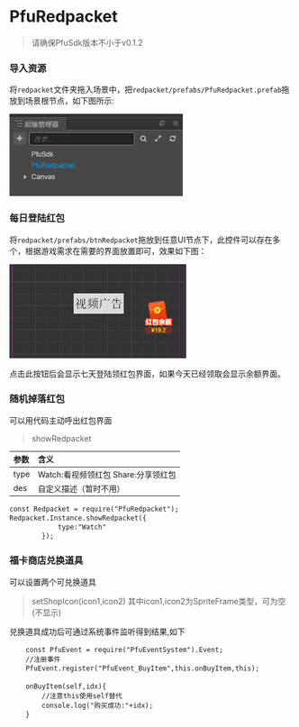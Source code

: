 # PfuRedpacket
>请确保PfuSdk版本不小于v0.1.2
### 导入资源
将`redpacket`文件夹拖入场景中，把`redpacket/prefabs/PfuRedpacket.prefab`拖放到场景根节点，如下图所示:

![rp1](screenshots/rp_1.png)


### 每日登陆红包
将`redpacket/prefabs/btnRedpacket`拖放到任意UI节点下，此控件可以存在多个，根据游戏需求在需要的界面放置即可，效果如下图：

![rp2](screenshots/rp_2.png)

点击此按钮后会显示七天登陆领红包界面，如果今天已经领取会显示余额界面。

### 随机掉落红包
可以用代码主动呼出红包界面

>showRedpacket

| 参数 | 含义 |
| :------| :------ |
|type| Watch:看视频领红包  Share:分享领红包|
|des| 自定义描述（暂时不用）|

```
const Redpacket = require("PfuRedpacket");
Redpacket.Instance.showRedpacket({
            type:"Watch"
        });
```

### 福卡商店兑换道具
可以设置两个可兑换道具

>setShopIcon(icon1,icon2)
其中icon1,icon2为SpriteFrame类型，可为空(不显示)

兑换道具成功后可通过系统事件监听得到结果,如下
```
    const PfuEvent = require("PfuEventSystem").Event;
    //注册事件
    PfuEvent.register("PfuEvent_BuyItem",this.onBuyItem,this);

    onBuyItem(self,idx){
        //注意this使用self替代
        console.log("购买成功:"+idx);
    }
```